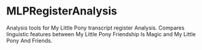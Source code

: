 # MLPRegisterAnalysis
Analysis tools for My Little Pony transcript register Analysis.  Compares linguistic features between My Little Pony Friendship Is Magic and My Little Pony And Friends.
